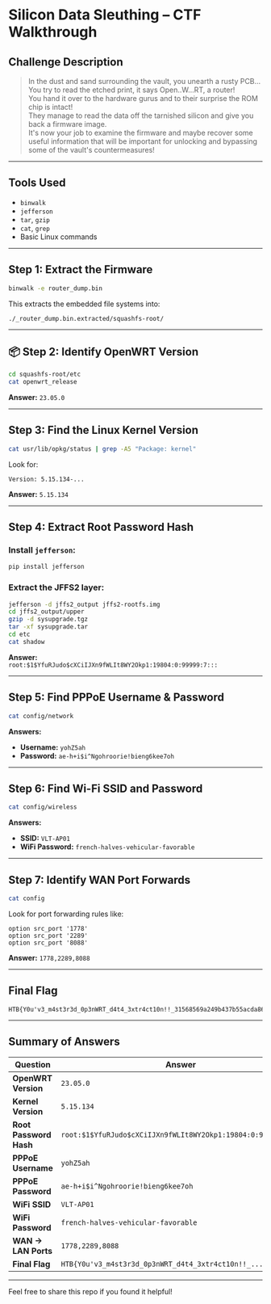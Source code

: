 
# Silicon Data Sleuthing – CTF Walkthrough

## Challenge Description

> In the dust and sand surrounding the vault, you unearth a rusty PCB... You try to read the etched print, it says Open..W...RT, a router!  
> You hand it over to the hardware gurus and to their surprise the ROM chip is intact!  
> They manage to read the data off the tarnished silicon and give you back a firmware image.  
> It's now your job to examine the firmware and maybe recover some useful information that will be important for unlocking and bypassing some of the vault's countermeasures!

---

## Tools Used

- `binwalk`
- `jefferson`
- `tar`, `gzip`
- `cat`, `grep`
- Basic Linux commands

---

## Step 1: Extract the Firmware

```bash
binwalk -e router_dump.bin
```

This extracts the embedded file systems into:

```
./_router_dump.bin.extracted/squashfs-root/
```

---

## 📦 Step 2: Identify OpenWRT Version

```bash
cd squashfs-root/etc
cat openwrt_release
```

**Answer:** `23.05.0`

---

##  Step 3: Find the Linux Kernel Version

```bash
cat usr/lib/opkg/status | grep -A5 "Package: kernel"
```

Look for:

```
Version: 5.15.134-...
```

**Answer:** `5.15.134`

---

## Step 4: Extract Root Password Hash

### Install `jefferson`:

```bash
pip install jefferson
```

### Extract the JFFS2 layer:

```bash
jefferson -d jffs2_output jffs2-rootfs.img
cd jffs2_output/upper
gzip -d sysupgrade.tgz
tar -xf sysupgrade.tar
cd etc
cat shadow
```

**Answer:**  
`root:$1$YfuRJudo$cXCiIJXn9fWLIt8WY2Okp1:19804:0:99999:7:::`

---

## Step 5: Find PPPoE Username & Password

```bash
cat config/network
```

**Answers:**

- **Username:** `yohZ5ah`
- **Password:** `ae-h+i$i^Ngohroorie!bieng6kee7oh`

---

## Step 6: Find Wi-Fi SSID and Password

```bash
cat config/wireless
```

**Answers:**

- **SSID:** `VLT-AP01`
- **WiFi Password:** `french-halves-vehicular-favorable`

---

## Step 7: Identify WAN Port Forwards

```bash
cat config
```

Look for port forwarding rules like:

```
option src_port '1778'
option src_port '2289'
option src_port '8088'
```

**Answer:** `1778,2289,8088`

---

## Final Flag

```
HTB{Y0u'v3_m4st3r3d_0p3nWRT_d4t4_3xtr4ct10n!!_31568569a249b437b55acda862f16d27}
```

---

## Summary of Answers

| Question                           | Answer                                                  |
|------------------------------------|----------------------------------------------------------|
| **OpenWRT Version**                | `23.05.0`                                               |
| **Kernel Version**                 | `5.15.134`                                              |
| **Root Password Hash**            | `root:$1$YfuRJudo$cXCiIJXn9fWLIt8WY2Okp1:19804:0:99999:7:::` |
| **PPPoE Username**                | `yohZ5ah`                                               |
| **PPPoE Password**                | `ae-h+i$i^Ngohroorie!bieng6kee7oh`                      |
| **WiFi SSID**                      | `VLT-AP01`                                              |
| **WiFi Password**                  | `french-halves-vehicular-favorable`                    |
| **WAN → LAN Ports**                | `1778,2289,8088`                                        |
| **Final Flag**                     | `HTB{Y0u'v3_m4st3r3d_0p3nWRT_d4t4_3xtr4ct10n!!_...}`     |

---

Feel free to share this repo if you found it helpful!
